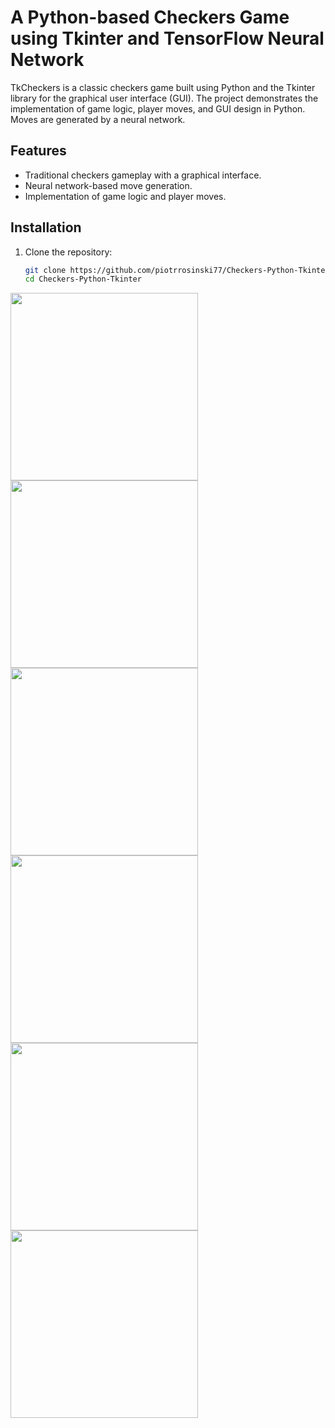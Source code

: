 # A Python-based Checkers Game using Tkinter and TensorFlow Neural Network
TkCheckers is a classic checkers game built using Python and the Tkinter library for the graphical user interface (GUI). The project demonstrates the implementation of game logic, player moves, and GUI design in Python. Moves are generated by a neural network. 

## Features
- Traditional checkers gameplay with a graphical interface.
- Neural network-based move generation.
- Implementation of game logic and player moves.

## Installation

1. Clone the repository:
   ```bash
   git clone https://github.com/piotrrosinski77/Checkers-Python-Tkinter.git
   cd Checkers-Python-Tkinter

<img src="img/ch1.png" width="300px"> <img src="img/ch2.png" width="300px"> <img src="img/ch3.png" width="300px">
<img src="img/ch4.png" width="300px"><img src="img/ch5.png" width="300px"><img src="img/ch6.png" width="300px">

